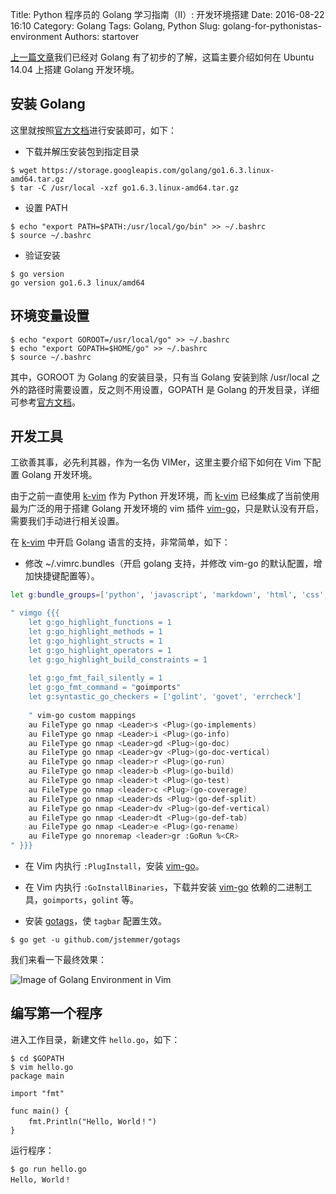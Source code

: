 Title: Python 程序员的 Golang 学习指南（II）: 开发环境搭建
Date: 2016-08-22 16:10
Category: Golang
Tags: Golang, Python
Slug: golang-for-pythonistas-environment
Authors: startover

[上一篇文章](http://startover.github.io/articles/2016/08/15/golang-for-pythonistas/)我们已经对 Golang 有了初步的了解，这篇主要介绍如何在 Ubuntu 14.04 上搭建 Golang 开发环境。

## 安装 Golang

这里就按照[官方文档](https://golang.org/doc/install#install)进行安装即可，如下：

* 下载并解压安装包到指定目录

```
$ wget https://storage.googleapis.com/golang/go1.6.3.linux-amd64.tar.gz
$ tar -C /usr/local -xzf go1.6.3.linux-amd64.tar.gz
```

* 设置 PATH

```
$ echo "export PATH=$PATH:/usr/local/go/bin" >> ~/.bashrc
$ source ~/.bashrc
```

* 验证安装

```
$ go version
go version go1.6.3 linux/amd64
```

## 环境变量设置

```
$ echo "export GOROOT=/usr/local/go" >> ~/.bashrc
$ echo "export GOPATH=$HOME/go" >> ~/.bashrc
$ source ~/.bashrc
```

其中，GOROOT 为 Golang 的安装目录，只有当 Golang 安装到除 /usr/local 之外的路径时需要设置，反之则不用设置，GOPATH 是 Golang 的开发目录，详细可参考[官方文档](https://golang.org/cmd/go/#hdr-GOPATH_environment_variable)。

## 开发工具

工欲善其事，必先利其器，作为一名伪 VIMer，这里主要介绍下如何在 Vim 下配置 Golang 开发环境。

由于之前一直使用 [k-vim](https://github.com/wklken/k-vim) 作为 Python 开发环境，而 [k-vim](https://github.com/wklken/k-vim) 已经集成了当前使用最为广泛的用于搭建 Golang 开发环境的 vim 插件 [vim-go](https://github.com/fatih/vim-go)，只是默认没有开启，需要我们手动进行相关设置。 

在 [k-vim](https://github.com/wklken/k-vim) 中开启 Golang 语言的支持，非常简单，如下：

* 修改 ~/.vimrc.bundles（开启 golang 支持，并修改 vim-go 的默认配置，增加快捷键配置等）。

```bash
let g:bundle_groups=['python', 'javascript', 'markdown', 'html', 'css', 'tmux', 'beta', 'json', 'golang']

" vimgo {{{
    let g:go_highlight_functions = 1
    let g:go_highlight_methods = 1
    let g:go_highlight_structs = 1
    let g:go_highlight_operators = 1
    let g:go_highlight_build_constraints = 1
 
    let g:go_fmt_fail_silently = 1
    let g:go_fmt_command = "goimports"
    let g:syntastic_go_checkers = ['golint', 'govet', 'errcheck']
 
    " vim-go custom mappings
    au FileType go nmap <Leader>s <Plug>(go-implements)
    au FileType go nmap <Leader>i <Plug>(go-info)
    au FileType go nmap <Leader>gd <Plug>(go-doc)
    au FileType go nmap <Leader>gv <Plug>(go-doc-vertical)
    au FileType go nmap <leader>r <Plug>(go-run)
    au FileType go nmap <leader>b <Plug>(go-build)
    au FileType go nmap <leader>t <Plug>(go-test)
    au FileType go nmap <leader>c <Plug>(go-coverage)
    au FileType go nmap <Leader>ds <Plug>(go-def-split)
    au FileType go nmap <Leader>dv <Plug>(go-def-vertical)
    au FileType go nmap <Leader>dt <Plug>(go-def-tab)
    au FileType go nmap <Leader>e <Plug>(go-rename)
    au FileType go nnoremap <leader>gr :GoRun %<CR>
" }}}
```

* 在 Vim 内执行 `:PlugInstall`，安装 [vim-go](https://github.com/fatih/vim-go)。

* 在 Vim 内执行 `:GoInstallBinaries`，下载并安装 [vim-go](https://github.com/fatih/vim-go) 依赖的二进制工具，`goimports`，`golint` 等。

* 安装 [gotags](https://github.com/jstemmer/gotags)，使 `tagbar` 配置生效。

```
$ go get -u github.com/jstemmer/gotags
```

我们来看一下最终效果：

![Image of Golang Environment in Vim]({filename}/images/golang-for-pythonistas-environment.png)


## 编写第一个程序

进入工作目录，新建文件 `hello.go`，如下：

```
$ cd $GOPATH
$ vim hello.go
package main
 
import "fmt"
 
func main() {
    fmt.Println("Hello, World！")
}
```

运行程序：

```
$ go run hello.go
Hello, World！
```
